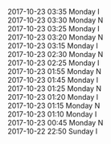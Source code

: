 2017-10-23 03:35 Monday  I  
2017-10-23 03:30 Monday  N  
2017-10-23 03:25 Monday  I  
2017-10-23 03:20 Monday  N  
2017-10-23 03:15 Monday  I  
2017-10-23 02:30 Monday  N  
2017-10-23 02:25 Monday  I  
2017-10-23 01:55 Monday  N  
2017-10-23 01:45 Monday  I  
2017-10-23 01:25 Monday  N  
2017-10-23 01:20 Monday  I  
2017-10-23 01:15 Monday  N  
2017-10-23 01:10 Monday  I  
2017-10-23 00:45 Monday  N  
2017-10-22 22:50 Sunday  I  
